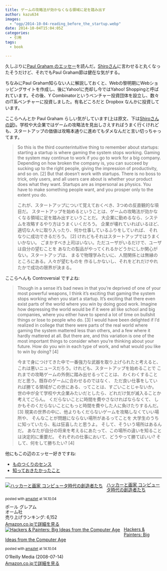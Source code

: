 ```yaml
---
title: ゲームの攻略法が効かなくなる領域に足を踏み出す
author: kazu634
images:
  - "ogp/2014-10-04-reading_before_the_startup.webp"
date: 2014-10-04T15:04:05Z
categories:
  - 引用
tags:
  - book

---
```

久しぶりに<a href="http://www.paulgraham.com/before.html" onclick="__gaTracker('send', 'event', 'outbound-article', 'http://www.paulgraham.com/before.html', 'Paul Graham のエッセー');">Paul Graham のエッセー</a>を読んだ。<a href="http://practical-scheme.net/index-j.html" onclick="__gaTracker('send', 'event', 'outbound-article', 'http://practical-scheme.net/index-j.html', 'Shiroさん');">Shiroさん</a>に言わせると丸くなったそうだけど、それでもPaul Graham節は健在な気がする。

ちなみにPaul Graham知らない人に解説しておくと、Webの黎明期にWebショッピングサイトを作成し、後にYahoo!に売却し今ではYahoo! Shoppingと呼ばれています。その後、Y Combinatorというベンチャー投資団体を設立し、数々のIT系ベンチャーに投資しました。有名どころだと Dropbox なんかに投資しています。

ここらへんとか Paul Graham らしい気がしています(上は原文、下は<a href="http://practical-scheme.net/trans/before-j.html" onclick="__gaTracker('send', 'event', 'outbound-article', 'http://practical-scheme.net/trans/before-j.html', 'Shiroさんの訳');">Shiroさんの訳</a>)。学校や大企業ではゲームの攻略法を見出しさえすればうまく行くけれども、スタートアップの価値は攻略本通りに進めてもダメなんだと言い切っちゃってます。

> So this is the third counterintuitive thing to remember about startups: starting a startup is where gaming the system stops working. Gaming the system may continue to work if you go to work for a big company. Depending on how broken the company is, you can succeed by sucking up to the right people, giving the impression of productivity, and so on. [2] But that doesn&#8217;t work with startups. There is no boss to trick, only users, and all users care about is whether your product does what they want. Startups are as impersonal as physics. You have to make something people want, and you prosper only to the extent you do.
>
> これが、スタートアップについて覚えておくべき、3つめの反直観的な項目だ。 スタートアップを始めるということは、ゲームの攻略法が効かなくなる領域に足を踏み出すということだ。 大企業に勤めるなら、システムを攻略するやり方はうまくいくだろう。 企業が壊れていればいるほど、適切な人々に取り入ったり、何か仕事しているふりをしていれば、 それなりに成功できるだろう。 [2] けれどもそれはスタートアップではうまくいかない。 ごまかすべき上司はいない。ただユーザがいるだけで、ユーザは自分の望むことを あなたの製品がやってくれるかどうかにしか関心がない。スタートアップは、 まるで物理学みたいに、人間関係とは無縁のところにある。人々が望むものを 作るしかないし、それをどれだけやれたかで成功の限界が決まる。

ここらへんも Controversial ですよね:

> Though in a sense it&#8217;s bad news in that you&#8217;re deprived of one of your most powerful weapons, I think it&#8217;s exciting that gaming the system stops working when you start a startup. It&#8217;s exciting that there even exist parts of the world where you win by doing good work. Imagine how depressing the world would be if it were all like school and big companies, where you either have to spend a lot of time on bullshit things or lose to people who do. [3] I would have been delighted if I&#8217;d realized in college that there were parts of the real world where gaming the system mattered less than others, and a few where it hardly mattered at all. But there are, and this variation is one of the most important things to consider when you&#8217;re thinking about your future. How do you win in each type of work, and what would you like to win by doing? [4]
>
> 今まで身につけてきた中で一番強力な武器を取り上げられたと考えると、 これは悪いニュースだろう。けれども、スタートアップを始めることで これまでの攻略ゲームの外側に踏み出せるってことは、 わくわくすることだと思う。既存のゲームに合わせるのではなく、 ただ良い仕事をしていれば勝てる領域がこの世にある、ってことは、すごいことじゃないか。 世の中が全て学校や大企業みたいだとしたら、どれだけ気が滅入ることか考えてごらん。 くだらないことに時間を費やさなければならなくて、 しかもそのくだらないことにもっと時間を費やした人に負けたりするんだ。 [3] 現実の世界の中に、他よりもくだらないゲームを攻略しなくていい場所や、 そんなことが問題にならない場所があるってことを 大学生のうちに知っていたら、私は狂喜したと思うよ。 そして、そういう場所はあるんだ。 あなたが自分の将来を考えるにあたって、この場所の違いを知ることは決定的に重要だ。 それぞれの仕事において、どうやって勝てばいい? そして、何をして勝ちたい? [4]

他にもこの辺のエッセー好きですね:

  * <a href="http://practical-scheme.net/trans/taste-j.html" onclick="__gaTracker('send', 'event', 'outbound-article', 'http://practical-scheme.net/trans/taste-j.html', 'ものつくりのセンス');">ものつくりのセンス</a>
  * <a href="http://practical-scheme.net/trans/hs-j.html" onclick="__gaTracker('send', 'event', 'outbound-article', 'http://practical-scheme.net/trans/hs-j.html', '知っておきたかったこと');">知っておきたかったこと</a>

* * *

<div class="amazlet-box" style="margin-bottom: 0px;">
<div class="amazlet-image" style="float: left; margin: 0px 12px 1px 0px;">
<a href="https://www.amazon.co.jp/exec/obidos/ASIN/4274065979/simsnes-22/ref=nosim/" onclick="__gaTracker('send', 'event', 'outbound-article', 'https://www.amazon.co.jp/exec/obidos/ASIN/4274065979/simsnes-22/ref=nosim/', '');" target="_blank" name="amazletlink"><img style="border: none;" src="https://images-na.ssl-images-amazon.com/images/I/511SV9NXW2L._SL160_.jpg" alt="ハッカーと画家 コンピュータ時代の創造者たち" /></a>
</div>

<div class="amazlet-info" style="line-height: 120%; margin-bottom: 10px;">
<div class="amazlet-name" style="margin-bottom: 10px; line-height: 120%;">
<a href="https://www.amazon.co.jp/exec/obidos/ASIN/4274065979/simsnes-22/ref=nosim/" onclick="__gaTracker('send', 'event', 'outbound-article', 'https://www.amazon.co.jp/exec/obidos/ASIN/4274065979/simsnes-22/ref=nosim/', 'ハッカーと画家 コンピュータ時代の創造者たち');" target="_blank" name="amazletlink">ハッカーと画家 コンピュータ時代の創造者たち</a></p>

<div class="amazlet-powered-date" style="font-size: 80%; margin-top: 5px; line-height: 120%;">
        posted with <a href="http://www.amazlet.com/" onclick="__gaTracker('send', 'event', 'outbound-article', 'http://www.amazlet.com/', 'amazlet');" title="amazlet"  target="_blank">amazlet</a> at 14.10.04
</div>
</div>

<div class="amazlet-detail">
      ポール グレアム<br /> オーム社<br /> 売り上げランキング: 6,152
</div>

<div class="amazlet-sub-info" style="float: left;">
<div class="amazlet-link" style="margin-top: 5px;">
<a href="https://www.amazon.co.jp/exec/obidos/ASIN/4274065979/simsnes-22/ref=nosim/" onclick="__gaTracker('send', 'event', 'outbound-article', 'https://www.amazon.co.jp/exec/obidos/ASIN/4274065979/simsnes-22/ref=nosim/', 'Amazon.co.jpで詳細を見る');" target="_blank" name="amazletlink">Amazon.co.jpで詳細を見る</a>
</div>
</div>
</div>

<div class="amazlet-footer" style="clear: left;">
</div>
</div>

<div class="amazlet-box" style="margin-bottom: 0px;">
<div class="amazlet-image" style="float: left; margin: 0px 12px 1px 0px;">
<a href="https://www.amazon.co.jp/exec/obidos/ASIN/B0026OR2NQ/simsnes-22/ref=nosim/" onclick="__gaTracker('send', 'event', 'outbound-article', 'https://www.amazon.co.jp/exec/obidos/ASIN/B0026OR2NQ/simsnes-22/ref=nosim/', '');" target="_blank" name="amazletlink"><img style="border: none;" src="https://images-na.ssl-images-amazon.com/images/I/51foanUeChL._SL160_.jpg" alt="Hackers & Painters: Big Ideas from the Computer Age" /></a>
</div>

<div class="amazlet-info" style="line-height: 120%; margin-bottom: 10px;">
<div class="amazlet-name" style="margin-bottom: 10px; line-height: 120%;">
<a href="https://www.amazon.co.jp/exec/obidos/ASIN/B0026OR2NQ/simsnes-22/ref=nosim/" onclick="__gaTracker('send', 'event', 'outbound-article', 'https://www.amazon.co.jp/exec/obidos/ASIN/B0026OR2NQ/simsnes-22/ref=nosim/', 'Hackers & Painters: Big Ideas from the Computer Age');" target="_blank" name="amazletlink">Hackers & Painters: Big Ideas from the Computer Age</a></p>

<div class="amazlet-powered-date" style="font-size: 80%; margin-top: 5px; line-height: 120%;">
        posted with <a href="http://www.amazlet.com/" onclick="__gaTracker('send', 'event', 'outbound-article', 'http://www.amazlet.com/', 'amazlet');" title="amazlet"  target="_blank">amazlet</a> at 14.10.04
</div>
</div>

<div class="amazlet-detail">
      O&#8217;Reilly Media (2008-07-14)
</div>

<div class="amazlet-sub-info" style="float: left;">
<div class="amazlet-link" style="margin-top: 5px;">
<a href="https://www.amazon.co.jp/exec/obidos/ASIN/B0026OR2NQ/simsnes-22/ref=nosim/" onclick="__gaTracker('send', 'event', 'outbound-article', 'https://www.amazon.co.jp/exec/obidos/ASIN/B0026OR2NQ/simsnes-22/ref=nosim/', 'Amazon.co.jpで詳細を見る');" target="_blank" name="amazletlink">Amazon.co.jpで詳細を見る</a>
</div>
</div>
</div>

<div class="amazlet-footer" style="clear: left;">
</div>
</div>
